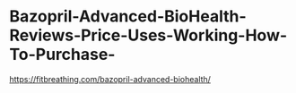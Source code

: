 # Bazopril-Advanced-BioHealth-Reviews-Price-Uses-Working-How-To-Purchase-
https://fitbreathing.com/bazopril-advanced-biohealth/
